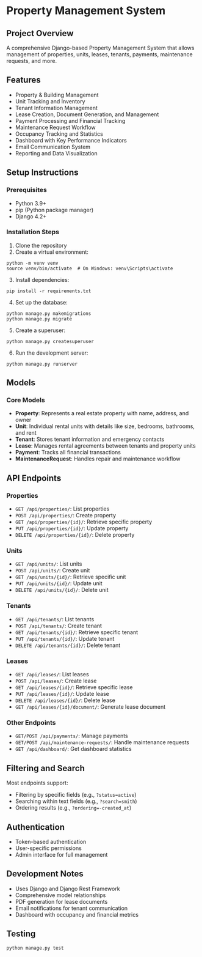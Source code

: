 # Property Management System

## Project Overview
A comprehensive Django-based Property Management System that allows management of properties, units, leases, tenants, payments, maintenance requests, and more.

## Features
* Property & Building Management
* Unit Tracking and Inventory
* Tenant Information Management
* Lease Creation, Document Generation, and Management
* Payment Processing and Financial Tracking
* Maintenance Request Workflow
* Occupancy Tracking and Statistics
* Dashboard with Key Performance Indicators
* Email Communication System
* Reporting and Data Visualization

## Setup Instructions

### Prerequisites
* Python 3.9+
* pip (Python package manager)
* Django 4.2+

### Installation Steps
1. Clone the repository
2. Create a virtual environment:

```
python -m venv venv
source venv/bin/activate  # On Windows: venv\Scripts\activate
```

3. Install dependencies:

```
pip install -r requirements.txt
```

4. Set up the database:

```
python manage.py makemigrations
python manage.py migrate
```

5. Create a superuser:

```
python manage.py createsuperuser
```

6. Run the development server:

```
python manage.py runserver
```

## Models

### Core Models
* **Property**: Represents a real estate property with name, address, and owner
* **Unit**: Individual rental units with details like size, bedrooms, bathrooms, and rent
* **Tenant**: Stores tenant information and emergency contacts
* **Lease**: Manages rental agreements between tenants and property units
* **Payment**: Tracks all financial transactions
* **MaintenanceRequest**: Handles repair and maintenance workflow

## API Endpoints

### Properties
* `GET /api/properties/`: List properties
* `POST /api/properties/`: Create property
* `GET /api/properties/{id}/`: Retrieve specific property
* `PUT /api/properties/{id}/`: Update property
* `DELETE /api/properties/{id}/`: Delete property

### Units
* `GET /api/units/`: List units
* `POST /api/units/`: Create unit
* `GET /api/units/{id}/`: Retrieve specific unit
* `PUT /api/units/{id}/`: Update unit
* `DELETE /api/units/{id}/`: Delete unit

### Tenants
* `GET /api/tenants/`: List tenants
* `POST /api/tenants/`: Create tenant
* `GET /api/tenants/{id}/`: Retrieve specific tenant
* `PUT /api/tenants/{id}/`: Update tenant
* `DELETE /api/tenants/{id}/`: Delete tenant

### Leases
* `GET /api/leases/`: List leases
* `POST /api/leases/`: Create lease
* `GET /api/leases/{id}/`: Retrieve specific lease
* `PUT /api/leases/{id}/`: Update lease
* `DELETE /api/leases/{id}/`: Delete lease
* `GET /api/leases/{id}/document/`: Generate lease document

### Other Endpoints
* `GET/POST /api/payments/`: Manage payments
* `GET/POST /api/maintenance-requests/`: Handle maintenance requests
* `GET /api/dashboard/`: Get dashboard statistics

## Filtering and Search
Most endpoints support:
* Filtering by specific fields (e.g., `?status=active`)
* Searching within text fields (e.g., `?search=smith`)
* Ordering results (e.g., `?ordering=-created_at`)

## Authentication
* Token-based authentication
* User-specific permissions
* Admin interface for full management

## Development Notes
* Uses Django and Django Rest Framework
* Comprehensive model relationships
* PDF generation for lease documents
* Email notifications for tenant communication
* Dashboard with occupancy and financial metrics

## Testing
```
python manage.py test
```


